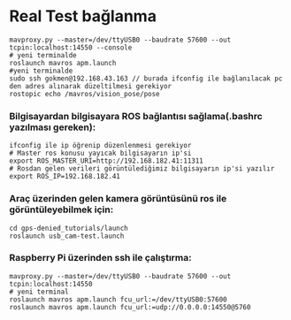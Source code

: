 # Real Test bağlanma

```
mavproxy.py --master=/dev/ttyUSB0 --baudrate 57600 --out tcpin:localhost:14550 --console
# yeni terminalde
roslaunch mavros apm.launch
#yeni terminalde
sudo ssh gokmen@192.168.43.163 // burada ifconfig ile bağlanılacak pc den adres alınarak düzeltilmesi gerekiyor
rostopic echo /mavros/vision_pose/pose
```

### Bilgisayardan bilgisayara ROS bağlantısı sağlama(.bashrc yazılması gereken):
```
ifconfig ile ip öğrenip düzenlenmesi gerekiyor
# Master ros konusu yayıcak bilgisayarın ip'si
export ROS_MASTER_URI=http://192.168.182.41:11311
# Rosdan gelen verileri görüntülediğimiz bilgisayarın ip'si yazılır
export ROS_IP=192.168.182.41
```

### Araç üzerinden gelen kamera görüntüsünü ros ile görüntüleyebilmek için:
```
cd gps-denied_tutorials/launch
roslaunch usb_cam-test.launch
```

### Raspberry Pi üzerinden ssh ile çalıştırma:

```
mavproxy.py --master=/dev/ttyUSB0 --baudrate 57600 --out tcpin:localhost:14550
# yeni terminal
roslaunch mavros apm.launch fcu_url:=/dev/ttyUSB0:57600
roslaunch mavros apm.launch fcu_url:=udp://0.0.0.0:14550@5760

```
